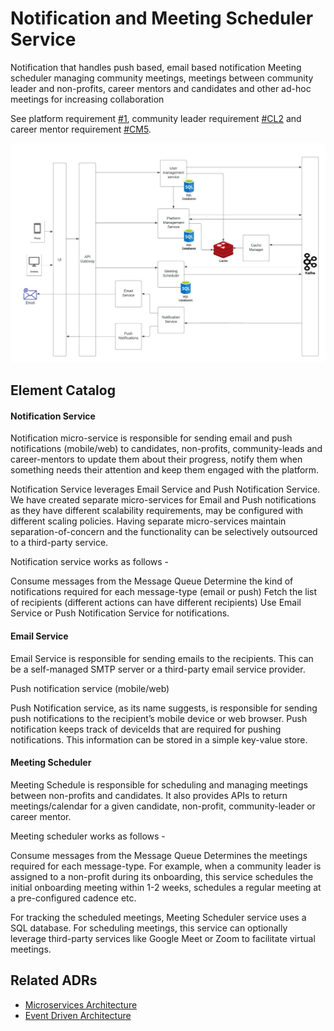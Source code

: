 # Notification and Meeting Scheduler Service
Notification that handles push based, email based notification 
Meeting scheduler managing community meetings, meetings between community leader and non-profits, career mentors and candidates and other ad-hoc meetings for increasing collaboration 

See platform requirement [#1](../requirements/functional-requirements.md#functional-requirements), community leader requirement [#CL2](../requirements/functional-requirements.md#community-leader) and career mentor requirement [#CM5](../requirements/functional-requirements.md#career-mentor).

![Notification and Meeting Scheduler Architecture](../images/notification-and-meeting-scheduler.jpeg)

## Element Catalog 

#### Notification Service
Notification micro-service is responsible for sending email and push notifications (mobile/web) to candidates, non-profits, community-leads and career-mentors to update them about their progress, notify them when something needs their attention and keep them engaged with the platform.

Notification Service leverages Email Service and Push Notification Service. We have created separate micro-services for Email and Push notifications as they have different scalability requirements, may be configured with different scaling policies. Having separate micro-services maintain separation-of-concern and the functionality can be selectively outsourced to a third-party service.

Notification service works as follows -

Consume messages from the Message Queue
Determine the kind of notifications required for each message-type (email or push)
Fetch the list of recipients (different actions can have different recipients)
Use Email Service or Push Notification Service for notifications.


#### Email Service

Email Service is responsible for sending emails to the recipients. This can be a self-managed SMTP server or a third-party email service provider.

Push notification service (mobile/web)

Push Notification service, as its name suggests, is responsible for sending push notifications to the recipient’s mobile device or web browser.
Push notification keeps track of deviceIds that are required for pushing notifications. This information can be stored in a simple key-value store.


#### Meeting Scheduler
Meeting Schedule is responsible for scheduling and managing meetings between non-profits and candidates. It also provides APIs to return meetings/calendar for a given candidate, non-profit, community-leader or career mentor.

Meeting scheduler works as follows -

Consume messages from the Message Queue
Determines the meetings required for each message-type. For example, when a community leader is assigned to a non-profit during its onboarding, this service schedules the initial onboarding meeting within 1-2 weeks, schedules a regular meeting at a pre-configured cadence etc.

For tracking the scheduled meetings, Meeting Scheduler service uses a SQL database. For scheduling meetings, this service can optionally leverage third-party services like Google Meet or Zoom to facilitate virtual meetings.

## Related ADRs
- [Microservices Architecture](../adrs/adr01-microservice-architecture.md)
- [Event Driven Architecture](../adrs/adr02-eda-architecture.md)
